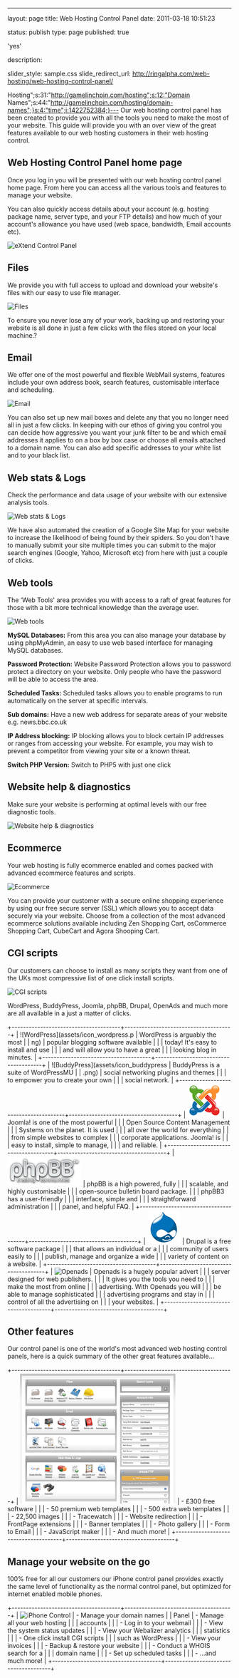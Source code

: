 ---
layout: page
title: Web Hosting Control Panel
date: 2011-03-18 10:51:23


status: publish
type: page
published: true



'yes'


description:







slider_style: sample.css
slide_redirect_url: http://ringalpha.com/web-hosting/web-hosting-control-panel/

Hosting";s:31:"http://gamelinchpin.com/hosting";s:12:"Domain
Names";s:44:"http://gamelinchpin.com/hosting/domain-names";}s:4:"time";i:1422752384;}---
Our web hosting control panel has been created to provide you with all
the tools you need to make the most of your website. This guide will
provide you with an over view of the great features available to our web
hosting customers in their web hosting control.

Web Hosting Control Panel home page
-----------------------------------

Once you log in you will be presented with our web hosting control panel
home page. From here you can access all the various tools and features
to manage your website.

You can also quickly access details about your account (e.g. hosting
package name, server type, and your FTP details) and how much of your
account's allowance you have used (web space, bandwidth, Email accounts
etc).

![eXtend Control Panel](assets/extend_side_overview.png)

Files
-----

We provide you with full access to upload and download your website's
files with our easy to use file manager.

![Files](assets/extend_files.png)

To ensure you never lose any of your work, backing up and restoring your
website is all done in just a few clicks with the files stored on your
local machine.?

Email
-----

We offer one of the most powerful and flexible WebMail systems, features
include your own address book, search features, customisable interface
and scheduling.

![Email](assets/extend_email.png)

You can also set up new mail boxes and delete any that you no longer
need all in just a few clicks. In keeping with our ethos of giving you
control you can decide how aggressive you want your junk filter to be
and which email addresses it applies to on a box by box case or choose
all emails attached to a domain name. You can also add specific
addresses to your white list and to your black list.

Web stats & Logs
----------------

Check the performance and data usage of your website with our extensive
analysis tools.

![Web stats & Logs](assets/extend_stats.png)

We have also automated the creation of a Google Site Map for your
website to increase the likelihood of being found by their spiders. So
you don't have to manually submit your site multiple times you can
submit to the major search engines (Google, Yahoo, Microsoft etc) from
here with just a couple of clicks.

Web tools
---------

The ‘Web Tools' area provides you with access to a raft of great
features for those with a bit more technical knowledge than the average
user.

![Web tools](assets/extend_tools.png)

**MySQL Databases:** From this area you can also manage your database by using phpMyAdmin, an easy to use web based interface for managing MySQL
databases.

**Password Protection:** Website Password Protection allows you to password protect a directory on your website. Only people who have the password will be able to access the area.

**Scheduled Tasks:** Scheduled tasks allows you to enable programs to run automatically on the server at specific intervals.

**Sub domains:** Have a new web address for separate areas of your website e.g. news.bbc.co.uk

**IP Address blocking:** IP blocking allows you to block certain IP addresses or ranges from accessing your website. For example, you may wish to prevent a competitor from viewing your site or a known threat.

**Switch PHP Version:** Switch to PHP5 with just one click

Website help & diagnostics
--------------------------

Make sure your website is performing at optimal levels with our free
diagnostic tools.

![Website help & diagnostics](assets/extend_help.png)

Ecommerce
---------

Your web hosting is fully ecommerce enabled and comes packed with
advanced ecommerce features and scripts.

![Ecommerce](assets/extend_ecommerce.png)

You can provide your customer with a secure online shopping experience
by using our free secure server (SSL) which allows you to accept data
securely via your website. Choose from a collection of the most advanced
ecommerce solutions available including Zen Shopping Cart, osCommerce
Shopping Cart, CubeCart and Agora Shooping Cart.

CGI scripts
-----------

Our customers can choose to install as many scripts they want from one
of the UKs most compressive list of one click install scripts.

![CGI scripts](assets/extend_scripts.png)

WordPress, BuddyPress, Joomla, phpBB, Drupal, OpenAds and much more are
all available in a just a matter of clicks.

+--------------------------------------+--------------------------------------+
| ![WordPress](assets/icon_wordpress.p | WordPress is arguably the most       |
| ng)                                  | popular blogging software available  |
|                                      | today! It's easy to install and use  |
|                                      | and will allow you to have a great   |
|                                      | looking blog in minutes.             |
+--------------------------------------+--------------------------------------+
| ![BuddyPress](assets/icon_buddypress | BuddyPress is a suite of WordPressMU |
| .png)                                | social networking plugins and themes |
|                                      | to empower you to create your own    |
|                                      | social network.                      |
+--------------------------------------+--------------------------------------+
| ![Joomla](assets/icon_joomla.png)    | Joomla! is one of the most powerful  |
|                                      | Open Source Content Management       |
|                                      | Systems on the planet. It is used    |
|                                      | all over the world for everything    |
|                                      | from simple websites to complex      |
|                                      | corporate applications. Joomla! is   |
|                                      | easy to install, simple to manage,   |
|                                      | and reliable.                        |
+--------------------------------------+--------------------------------------+
| ![phpBB](assets/icon_phpbb.png)      | phpBB is a high powered, fully       |
|                                      | scalable, and highly customisable    |
|                                      | open-source bulletin board package.  |
|                                      | phpBB3 has a user-friendly           |
|                                      | interface, simple and                |
|                                      | straightforward administration       |
|                                      | panel, and helpful FAQ.              |
+--------------------------------------+--------------------------------------+
| ![Drupal](assets/icon_drupal.png)    | Drupal is a free software package    |
|                                      | that allows an individual or a       |
|                                      | community of users easily to         |
|                                      | publish, manage and organize a wide  |
|                                      | variety of content on a website.     |
+--------------------------------------+--------------------------------------+
| ![Openads](assets/icon_openx.png)    | Openads is a hugely popular advert   |
|                                      | server designed for web publishers.  |
|                                      | It gives you the tools you need to   |
|                                      | make the most from online            |
|                                      | advertising. With Openads you will   |
|                                      | be able to manage sophisticated      |
|                                      | advertising programs and stay in     |
|                                      | control of all the advertising on    |
|                                      | your websites.                       |
+--------------------------------------+--------------------------------------+

Other features
--------------

Our control panel is one of the world's most advanced web hosting
control panels, here is a quick summary of the other great features
available...

+--------------------------------------+--------------------------------------+
| ![eXtend](assets/extend_mini.png)    | -   £300 free software               |
|                                      | -   50 premium web templates         |
|                                      | -   500 extra web templates          |
|                                      | -   22,500 images                    |
|                                      | -   Tracewatch                       |
|                                      | -   Website redirection              |
|                                      | -   FrontPage extensions             |
|                                      | -   Banner templates                 |
|                                      | -   Photo gallery                    |
|                                      | -   Form to Email                    |
|                                      | -   JavaScript maker                 |
|                                      | -   And much more!                   |
+--------------------------------------+--------------------------------------+

Manage your website on the go
-----------------------------

100% free for all our customers our iPhone control panel provides
exactly the same level of functionality as the normal control panel, but
optimized for internet enabled mobile phones.

+--------------------------------------+--------------------------------------+
| ![iPhone Control                     | -   Manage your domain names         |
| Panel](assets/iphone.jpg)            | -   Manage all your web hosting      |
|                                      |     accounts                         |
|                                      | -   Log in to your webmail           |
|                                      | -   View the system status updates   |
|                                      | -   View your Webalizer analytics    |
|                                      |     statistics                       |
|                                      | -   One click install CGI scripts    |
|                                      |     such as WordPress                |
|                                      | -   View your invoices               |
|                                      | -   Backup & restore your website    |
|                                      | -   Conduct a WHOIS search for a     |
|                                      |     domain name                      |
|                                      | -   Set up scheduled tasks           |
|                                      | -   ...and much more!                |
+--------------------------------------+--------------------------------------+


